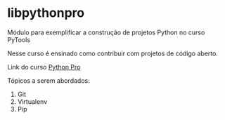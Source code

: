 # libpythonpro
Módulo para exemplificar a construção de projetos Python no curso PyTools

Nesse curso é ensinado como contribuir com projetos de código aberto.

Link do curso [Python Pro](https://www.python.pro.br/dashboard/)

Tópicos a serem abordados:
1. Git
2. Virtualenv
3. Pip